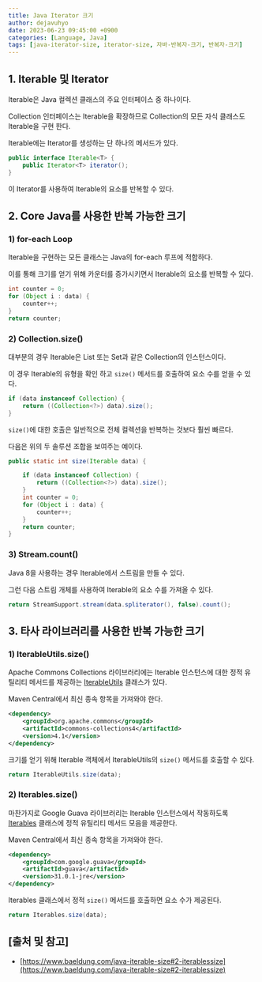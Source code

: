 ```yaml
---
title: Java Iterator 크기
author: dejavuhyo
date: 2023-06-23 09:45:00 +0900
categories: [Language, Java]
tags: [java-iterator-size, iterator-size, 자바-반복자-크기, 반복자-크기]
---
```


## 1. Iterable 및 Iterator
Iterable은 Java 컬렉션 클래스의 주요 인터페이스 중 하나이다.

Collection 인터페이스는 Iterable을 확장하므로 Collection의 모든 자식 클래스도 Iterable을 구현 한다.

Iterable에는 Iterator를 생성하는 단 하나의 메서드가 있다.

```java
public interface Iterable<T> {
    public Iterator<T> iterator();
}
```

이 Iterator를 사용하여 Iterable의 요소를 반복할 수 있다.

## 2. Core Java를 사용한 반복 가능한 크기

### 1) for-each Loop
Iterable을 구현하는 모든 클래스는 Java의 for-each 루프에 적합하다.

이를 통해 크기를 얻기 위해 카운터를 증가시키면서 Iterable의 요소를 반복할 수 있다.

```java
int counter = 0;
for (Object i : data) {
    counter++;
}
return counter;
```

### 2) Collection.size()
대부분의 경우 Iterable은 List 또는 Set과 같은 Collection의 인스턴스이다.

이 경우 Iterable의 유형을 확인 하고 `size()` 메서드를 호출하여 요소 수를 얻을 수 있다.

```java
if (data instanceof Collection) {
    return ((Collection<?>) data).size();
}
```

`size()`에 대한 호출은 일반적으로 전체 컬렉션을 반복하는 것보다 훨씬 빠르다.

다음은 위의 두 솔루션 조합을 보여주는 예이다.

```java
public static int size(Iterable data) {

    if (data instanceof Collection) {
        return ((Collection<?>) data).size();
    }
    int counter = 0;
    for (Object i : data) {
        counter++;
    }
    return counter;
}
```

### 3) Stream.count()
Java 8을 사용하는 경우 Iterable에서 스트림을 만들 수 있다.

그런 다음 스트림 개체를 사용하여 Iterable의 요소 수를 가져올 수 있다.

```java
return StreamSupport.stream(data.spliterator(), false).count();
```

## 3. 타사 라이브러리를 사용한 반복 가능한 크기

### 1) IterableUtils.size()
Apache Commons Collections 라이브러리에는 Iterable 인스턴스에 대한 정적 유틸리티 메서드를 제공하는 [IterableUtils](https://commons.apache.org/proper/commons-collections/apidocs/org/apache/commons/collections4/IterableUtils.html) 클래스가 있다.

Maven Central에서 최신 종속 항목을 가져와야 한다.

```xml
<dependency>
    <groupId>org.apache.commons</groupId>
    <artifactId>commons-collections4</artifactId>
    <version>4.1</version>
</dependency>
```

크기를 얻기 위해 Iterable 객체에서 IterableUtils의 `size()` 메서드를 호출할 수 있다.

```java
return IterableUtils.size(data);
```

### 2) Iterables.size()
마찬가지로 Google Guava 라이브러리는 Iterable 인스턴스에서 작동하도록 [Iterables](https://guava.dev/releases/snapshot/api/docs/com/google/common/collect/Iterables.html#size(java.lang.Iterable)) 클래스에 정적 유틸리티 메서드 모음을 제공한다.

Maven Central에서 최신 종속 항목을 가져와야 한다.

```xml
<dependency>
    <groupId>com.google.guava</groupId>
    <artifactId>guava</artifactId>
    <version>31.0.1-jre</version>
</dependency>
```

Iterables 클래스에서 정적 `size()` 메서드를 호출하면 요소 수가 제공된다.

```java
return Iterables.size(data);
```

## [출처 및 참고]
* [https://www.baeldung.com/java-iterable-size#2-iterablessize](https://www.baeldung.com/java-iterable-size#2-iterablessize)
